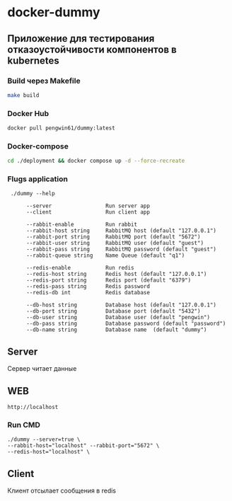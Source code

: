 # docker-dummy


## Приложение для тестирования отказоустойчивости компонентов в kubernetes

### Build через Makefile

```bash
make build
```

### Docker Hub
```bash
docker pull pengwin61/dummy:latest
```
### Docker-compose
```bash
cd ./deployment && docker compose up -d --force-recreate
```

### Flugs application
``` ./dummy --help```
```
      --server                 Run server app
      --client                 Run client app

      --rabbit-enable          Run rabbit
      --rabbit-host string     RabbitMQ host (default "127.0.0.1")
      --rabbit-port string     RabbitMQ port (default "5672")
      --rabbit-user string     RabbitMQ user (default "guest")
      --rabbit-pass string     RabbitMQ password (default "guest")
      --rabbit-queue string    Name Queue (default "q1")

      --redis-enable           Run redis
      --redis-host string      Redis host (default "127.0.0.1")
      --redis-port string      Redis port (default "6379")
      --redis-pass string      Redis password
      --redis-db int           Redis database

      --db-host string         Database host (default "127.0.0.1")
      --db-port string         Database port (default "5432")
      --db-user string         Database user (default "pengwin")
      --db-pass string         Database password (default "password")
      --db-name string         Database name  (default "dummy")

```



## Server
Сервер читает данные

## WEB
```
http://localhost
```

### Run CMD
```
./dummy --server=true \
--rabbit-host="localhost" --rabbit-port="5672" \
--redis-host="localhost" \

```


## Client
Клиент отсылает сообщения в redis
